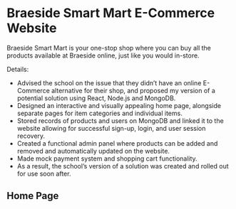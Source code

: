 # Braeside Smart Mart E-Commerce Website

Braeside Smart Mart is your one-stop shop where you can buy all the products available at Braeside online, just like you would in-store.

Details:

*	Advised the school on the issue that they didn’t have an online E-Commerce alternative for their shop, and proposed my version of a potential solution using React, Node.js and MongoDB.
*	Designed an interactive and visually appealing home page, alongside separate pages for item categories and individual items.
*	Stored records of products and users on MongoDB and linked it to the website allowing for successful sign-up, login, and user session recovery.
*	Created a functional admin panel where products can be added and removed and automatically updated on the website.
*	Made mock payment system and shopping cart functionality.
*	As a result, the school’s version of a solution was created and rolled out for use soon after.

## Home Page

